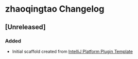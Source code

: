 <!-- Keep a Changelog guide -> https://keepachangelog.com -->

# zhaoqingtao Changelog

## [Unreleased]
### Added
- Initial scaffold created from [IntelliJ Platform Plugin Template](https://github.com/JetBrains/intellij-platform-plugin-template)
